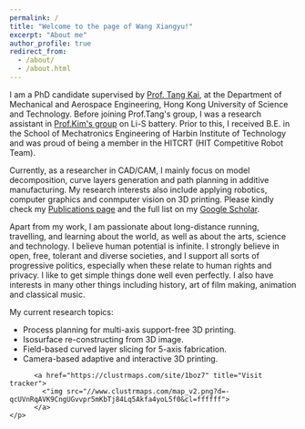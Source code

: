 ```yaml
---
permalink: /
title: "Welcome to the page of Wang Xiangyu!"
excerpt: "About me"
author_profile: true
redirect_from: 
  - /about/
  - /about.html
---
```



I am a PhD candidate supervised by [Prof. Tang Kai](https://mektang.people.ust.hk/), at the Department of Mechanical and Aerospace Engineering, Hong Kong University of Science and Technology.  Before joining Prof.Tang's group, I was a research assistant in [Prof.Kim's group](https://seng.ust.hk/about/people/faculty/jang-kyo-kim) on Li-S battery. Prior to this, I received B.E. in the School of Mechatronics Engineering of Harbin Institute of Technology and was proud of being a member in the HITCRT (HIT Competitive Robot Team).

Currently, as a researcher in CAD/CAM, I mainly focus on model decomposition, curve layers generation and path planning in additive manufacturing. My research interests also include applying robotics, computer graphics and conmputer vision on 3D printing. Please kindly check my [Publications page](https://kuxuanwang.github.io/publications/) and the full list on my [Google Scholar](https://scholar.google.com/citations?hl=en&user=KlC5rHIAAAAJ).

Apart from my work, I am passionate about long-distance running, travelling, and learning about the world, as well as about the arts, science and technology. I believe human potential is infinite. I strongly believe in open, free, tolerant and diverse societies, and I support all sorts of progressive politics, especially when these relate to human rights and privacy. I like to get simple things done well even perfectly. I also have interests in many other things including history, art of film making, animation and classical music. 

My current research topics:
* Process planning for multi-axis support-free 3D printing.
* Isosurface re-constructing from 3D image.
* Field-based curved layer slicing for 5-axis fabrication.
* Camera-based adaptive and interactive 3D printing.

<body>
    <p style="text-align: center;">

          <a href="https://clustrmaps.com/site/1boz7" title="Visit tracker">
            <"img src="//www.clustrmaps.com/map_v2.png?d=-qcUVnRqAVK9CngUGvvpr5mKbTj84Lq5Akfa4yoL5f0&cl=ffffff">
          </a>
    </p>
</body>
                                                                                                          
